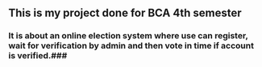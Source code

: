 ## This is my project done for BCA 4th semester 

### It is about an online election system where use can register, wait for verification  by admin and then vote in time if account is verified.###
